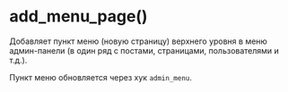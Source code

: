 # add_menu_page()
Добавляет пункт меню (новую страницу) верхнего уровня в меню админ-панели (в один ряд с постами, страницами, пользователями и т.д.).

Пункт меню обновляется через хук `admin_menu`.
